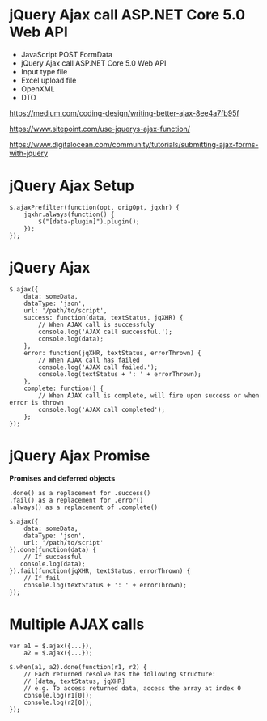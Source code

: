# jQuery Ajax call ASP.NET Core 5.0 Web API
+ JavaScript POST FormData
+ jQuery Ajax call ASP.NET Core 5.0 Web API
+ Input type file
+ Excel upload file
+ OpenXML
+ DTO

https://medium.com/coding-design/writing-better-ajax-8ee4a7fb95f

https://www.sitepoint.com/use-jquerys-ajax-function/

https://www.digitalocean.com/community/tutorials/submitting-ajax-forms-with-jquery

# jQuery Ajax Setup
```
$.ajaxPrefilter(function(opt, origOpt, jqxhr) {
    jqxhr.always(function() {
        $("[data-plugin]").plugin();
    });
});
```

# jQuery Ajax
```
$.ajax({
    data: someData,
    dataType: 'json',
    url: '/path/to/script',
    success: function(data, textStatus, jqXHR) {
        // When AJAX call is successfuly
        console.log('AJAX call successful.');
        console.log(data);
    },
    error: function(jqXHR, textStatus, errorThrown) {
        // When AJAX call has failed
        console.log('AJAX call failed.');
        console.log(textStatus + ': ' + errorThrown);
    },
    complete: function() {
        // When AJAX call is complete, will fire upon success or when error is thrown
        console.log('AJAX call completed');
    };
});
```

# jQuery Ajax Promise

**Promises and deferred objects**
```
.done() as a replacement for .success()
.fail() as a replacement for .error()
.always() as a replacement of .complete()
```

```
$.ajax({
    data: someData,
    dataType: 'json',
    url: '/path/to/script'
}).done(function(data) {
    // If successful
   console.log(data);
}).fail(function(jqXHR, textStatus, errorThrown) {
    // If fail
    console.log(textStatus + ': ' + errorThrown);
});
```

# Multiple AJAX calls
```
var a1 = $.ajax({...}),
    a2 = $.ajax({...});

$.when(a1, a2).done(function(r1, r2) {
    // Each returned resolve has the following structure:
    // [data, textStatus, jqXHR]
    // e.g. To access returned data, access the array at index 0
    console.log(r1[0]);
    console.log(r2[0]);
});
```
